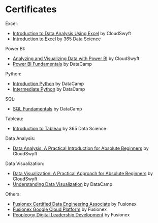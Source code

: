 # Certificates
Excel:
  - [Introduction to Data Analysis Using Excel](https://github.com/nazeerulhelmi/Certificates/blob/main/Introduction%20to%20Data%20Analysis%20Using%20Excel%20certificate.pdf) by CloudSwyft
  - [Introduction to Excel](https://github.com/nazeerulhelmi/Certificates/blob/main/Introduction%20to%20Excel%20certificate.pdf) by 365 Data Science
  
Power BI:
  - [Analyzing and Visualizing Data with Power BI](https://github.com/nazeerulhelmi/Certificates/blob/main/Analyzing%20and%20Visualizing%20Data%20with%20Power%20BI%20certificate.pdf) by CloudSwyft
  - [Power BI Fundamentals](https://github.com/nazeerulhelmi/Certificates/blob/main/Power%20BI%20Fundamentals%20certificate.pdf) by DataCamp

Python:
  - [Introduction Python](https://github.com/nazeerulhelmi/Certificates/blob/main/Statement%20of%20Accommplishment%20-%20Introduction%20to%20Python.pdf) by DataCamp
  - [Intermediate Python](https://github.com/nazeerulhelmi/Certificates/blob/main/Statement%20of%20Accommplishment%20-%20Intermediate%20Python.pdf) by DataCamp
  
SQL:
  - [SQL Fundamentals](https://github.com/nazeerulhelmi/Certificates/blob/main/SQL%20Fundamentals%20certificate.pdf) by DataCamp

Tableau:
  - [Introduction to Tableau](https://github.com/nazeerulhelmi/Certificates/blob/main/Introduction%20to%20Tableau%20certificate.pdf) by 365 Data Science


Data Analysis:
  - [Data Analysis: A Practical Introduction for Absolute Beginners](https://github.com/nazeerulhelmi/Certificates/blob/main/Data%20Analysis%20A%20Practical%20Introduction%20for%20Absolute%20Beginners%20certificate.pdf) by CloudSwyft
  
Data Visualization:
  - [Data Visualization: A Practical Approach for Absolute Beginners](https://github.com/nazeerulhelmi/Certificates/blob/main/Data%20Visualization%20A%20Practical%20Approach%20for%20Absolute%20Beginners%20certificate.pdf) by CloudSwyft
  - [Understanding Data Visualization](https://github.com/nazeerulhelmi/Certificates/blob/main/Statement%20of%20Accommplishment%20-%20Understanding%20Data%20Visualization.pdf) by DataCamp

Others:
  - [Fusionex Certified Data Engineering Associate](https://github.com/nazeerulhelmi/Certificates/blob/main/Fusionex%20Certified%20Data%20Associate%20-%20Mohammad%20Nazeerul%20Helmi.pdf) by Fusionex
  - [Fusionex Google Cloud Platform](https://github.com/nazeerulhelmi/Certificates/blob/main/Fusionex%20Google%20Cloud%20Platform%20-%20Nazeerul%20Helmi.pdf) by Fusionex
  - [Peopleogy Digital Leadership Development](https://github.com/nazeerulhelmi/Certificates/blob/main/Peoplelogy%20Digital%20Leadership%20Development%20-%20Mohammad%20Nazeerul%20Helmi.pdf) by Fusionex
